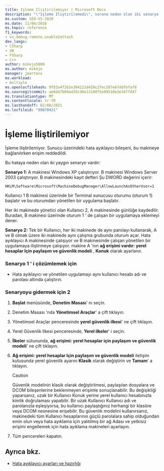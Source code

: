 ```yaml
---
title: Işleme Iliştirilemiyor | Microsoft Docs
description: "\"Işleme Iliştirilemedi\", soruna neden olan iki senaryo ve çözümler hakkında bilgi edinin."
ms.custom: SEO-VS-2020
ms.date: 11/04/2016
ms.topic: reference
f1_keywords:
- vs.debug.remote.unable2attach
dev_langs:
- CSharp
- VB
- FSharp
- C++
author: mikejo5000
ms.author: mikejo
manager: jmartens
ms.workload:
- multiple
ms.openlocfilehash: 9f83a4f262e394222d420c2fec187e67ddfbfaf8
ms.sourcegitcommit: ae6d47b09a439cd0e13180f5e89510e3e347fd47
ms.translationtype: MT
ms.contentlocale: tr-TR
ms.lasthandoff: 02/08/2021
ms.locfileid: "99870421"
---
```

# <a name="unable-to-attach-to-the-process"></a>İşleme İliştirilemiyor
İşleme iliştirilemiyor. Sunucu üzerindeki hata ayıklayıcı bileşeni, bu makineye bağlanılırken erişim reddedildi.

 Bu hataya neden olan iki yaygın senaryo vardır:

 **Senaryo 1:** A makinesi Windows XP çalıştırıyor. B makinesi Windows Server 2003 çalıştırıyor. B makinesindeki kayıt defteri Şu DWORD değerini içerir:

 `HKLM\Software\Microsoft\MachineDebugManager\AllowLaunchAsOtherUser=1`

 Kullanıcı 1 B makinesi üzerinde bir Terminal sunucusu oturumu (oturum 1) başlatır ve bu oturumdan yönetilen bir uygulama başlatır.

 Her iki makinede yönetici olan Kullanıcı 2, A makinesinde günlüğe kaydedilir. Buradan, B makinesi üzerinde oturum 1 ' de çalışan bir uygulamaya eklemeyi dener.

 **Senaryo 2:** Tek bir Kullanıcı, her iki makinede de aynı parolayı kullanarak, A ve B olmak üzere iki makinede aynı çalışma grubunda oturum açar. Hata ayıklayıcı A makinesinde çalışıyor ve B makinesinde çalışan yönetilen bir uygulamaya iliştirmeye çalışıyor. makine A 'nın **ağ erişimi vardır: yerel hesaplar Için paylaşım ve güvenlik modeli** , **Konuk** olarak ayarlanır.

### <a name="to-solve-scenario-1"></a>Senaryo 1 ' i çözümlemek için

- Hata ayıklayıcı ve yönetilen uygulamayı aynı kullanıcı hesabı adı ve parolası altında çalıştırın.

### <a name="to-solve-scenario-2"></a>Senaryoyu gidermek için 2

1. **Başlat** menüsünde, **Denetim Masası**' nı seçin.

2. Denetim Masası 'nda **Yönetimsel Araçlar**' a çift tıklayın.

3. Yönetimsel Araçlar penceresinde **yerel güvenlik ilkesi**' ne çift tıklayın.

4. Yerel Güvenlik Ilkesi penceresinde, **Yerel ilkeler**' i seçin.

5. **İlkeler** sütununda, **ağ erişimi: yerel hesaplar için paylaşım ve güvenlik modeli**' ne çift tıklayın.

6. **Ağ erişimi: yerel hesaplar Için paylaşım ve güvenlik modeli** iletişim kutusunda yerel güvenlik ayarını **Klasik** olarak değiştirin ve **Tamam**' a tıklayın.

    > [!CAUTION]
    > Güvenlik modelinin klasik olarak değiştirilmesi, paylaşılan dosyalara ve DCOM bileşenlerine beklenmeyen erişimle sonuçlanabilir. Bu değişikliği yaparsanız, uzak bir Kullanıcı Konuk yerine yerel kullanıcı hesabınızla kimlik doğrulaması yapabilir. Bir uzak Kullanıcı Kullanıcı adı ve parolanızla eşleşiyorsa, bu kullanıcı paylaştığınız herhangi bir klasöre veya DCOM nesnesine erişebilir. Bu güvenlik modelini kullanırsanız, makinedeki tüm Kullanıcı hesaplarının güçlü parolalara sahip olduğundan emin olun veya hata ayıklama için yalıtılmış bir ağ Adası ve yetkisiz erişimi engellemek için hata ayıklama makineleri ayarlayın.

7. Tüm pencereleri kapatın.

## <a name="see-also"></a>Ayrıca bkz.
- [Hata ayıklayıcı ayarları ve hazırlığı](../debugger/debugger-settings-and-preparation.md)